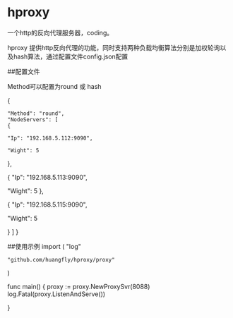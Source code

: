 # hproxy
一个http的反向代理服务器，coding。

hproxy 提供http反向代理的功能，同时支持两种负载均衡算法分别是加权轮询以及hash算法，通过配置文件config.json配置

##配置文件

Method可以配置为round 或 hash

{

	"Method": "round", 
	"NodeServers": [
	{

	"Ip": "192.168.5.112:9090", 

	"Wight": 5
}, 

{
"Ip": "192.168.5.113:9090", 

"Wight": 5
}, 

{
"Ip": "192.168.5.115:9090", 

"Wight": 5

}
]
}

##使用示例
import (
	"log"

	"github.com/huangfly/hproxy/proxy"
)

func main() {
	proxy := proxy.NewProxySvr(8088)
	log.Fatal(proxy.ListenAndServe())

}